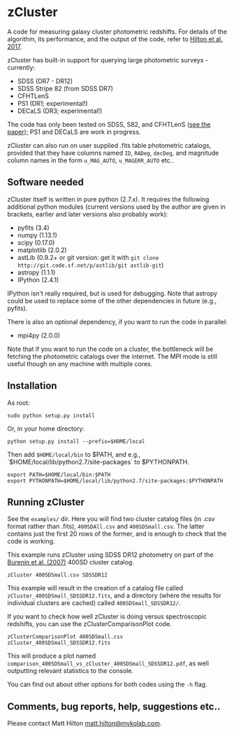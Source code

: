 # zCluster

A code for measuring galaxy cluster photometric redshifts. For details of the algorithm, its
performance, and the output of the code, refer to [Hilton et al. 2017](http://adsabs.harvard.edu/abs/2017arXiv170905600H).

zCluster has built-in support for querying large photometric surveys - currently:
    
* SDSS (DR7 - DR12)
* SDSS Stripe 82 (from SDSS DR7)
* CFHTLenS
* PS1 (DR1; experimental!)
* DECaLS (DR3; experimental!)

The code has only been tested on SDSS, S82, and CFHTLenS 
([see the paper](http://adsabs.harvard.edu/abs/2017arXiv170905600H)); PS1 and DECaLS are work in progress.

zCluster can also run on user supplied .fits table photometric catalogs, provided that they have columns
named `ID`, `RADeg`, `decDeg`, and magnitude column names in the form `u_MAG_AUTO`, `u_MAGERR_AUTO` etc..

## Software needed

zCluster itself is written in pure python (2.7.x). It requires the following additional python modules 
(current versions used by the author are given in brackets, earlier and later versions also probably work):

* pyfits (3.4)
* numpy (1.13.1)
* scipy (0.17.0)
* matplotlib (2.0.2)
* astLib (0.9.2+ or git version: get it with `git clone http://git.code.sf.net/p/astlib/git astlib-git`)
* astropy (1.1.1)
* IPython (2.4.1)

IPython isn't really required, but is used for debugging. Note that astropy could be used to replace some
of the other dependencies in future (e.g., pyfits).

There is also an optional dependency, if you want to run the code in parallel:
    
* mpi4py (2.0.0)

Note that if you want to run the code on a cluster, the bottleneck will be fetching the photometric catalogs
over the internet. The MPI mode is still useful though on any machine with multiple cores.

## Installation

As root:
    
```
sudo python setup.py install
```

Or, in your home directory:
    
```
python setup.py install --prefix=$HOME/local
```

Then add `$HOME/local/bin` to $PATH, and e.g., `$HOME/local/lib/python2.7/site-packages` to $PYTHONPATH.

```
export PATH=$HOME/local/bin:$PATH    
export PYTHONPATH=$HOME/local/lib/python2.7/site-packages:$PYTHONPATH
```

## Running zCluster

See the `examples/` dir. Here you will find two cluster catalog files (in .csv format rather than .fits),
`400SDAll.csv` and `400SDSmall.csv`. The latter contains just the first 20 rows of the former, and is enough
to check that the code is working.

This example runs zCluster using SDSS DR12 photometry on part of the [Burenin et al. (2007)](http://adsabs.harvard.edu/abs/2007ApJS..172..561B) 400SD cluster catalog.

`zCluster 400SDSmall.csv SDSSDR12`

This example will result in the creation of a catalog file called `zCluster_400SDSmall_SDSSDR12.fits`,
and a directory (where the results for individual clusters are cached) called `400SDSmall_SDSSDR12/`.

If you want to check how well zCluster is doing versus spectroscopic redshifts, you can use the
zClusterComparisonPlot code.

`zClusterComparisonPlot 400SDSmall.csv zCluster_400SDSmall_SDSSDR12.fits`

This will produce a plot named `comparison_400SDSmall_vs_zCluster_400SDSmall_SDSSDR12.pdf`, as well
outputting relevant statistics to the console.

You can find out about other options for both codes using the `-h` flag.

## Comments, bug reports, help, suggestions etc..

Please contact Matt Hilton <matt.hilton@mykolab.com>.

